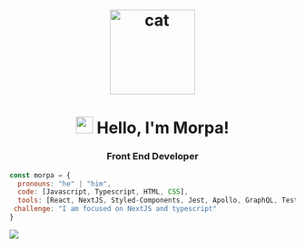 
<h1 align="center">
  <img src="https://media.giphy.com/media/xFkgeu7dhfgqqxJqmj/giphy.gif" alt="cat" width="150px" />
</h1>
</h1>

<h1 align="center">
  <img src="https://media.giphy.com/media/hvRJCLFzcasrR4ia7z/giphy.gif" width="30px"> Hello, I'm Morpa!
</h1>

<h3 align="center">Front End Developer</h3>

```javascript
const morpa = {
  pronouns: "he" | "him",
  code: [Javascript, Typescript, HTML, CSS],
  tools: [React, NextJS, Styled-Components, Jest, Apollo, GraphQL, Testing Library, Storybook, Cypress],
 challenge: "I am focused on NextJS and typescript"
}
```

![](https://visitor-badge.glitch.me/badge?page_id=morpa.morpa)
